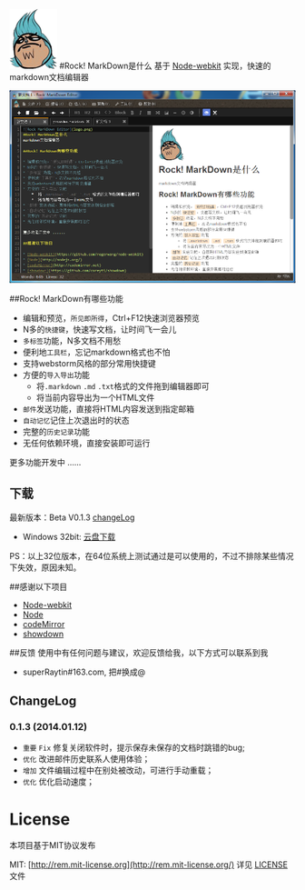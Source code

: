 ![Rock MarkDown Editor](logo.png)
#Rock! MarkDown是什么
基于 [Node-webkit](https://github.com/rogerwang/node-webkit) 实现，快速的markdown文档编辑器

![Rock MarkDown Editor](/docs/z.png)

##Rock! MarkDown有哪些功能

* 编辑和预览，`所见即所得`，Ctrl+F12快速浏览器预览
* N多的`快捷键`，快速写文档，让时间飞一会儿
* `多标签`功能，N多文档不用愁
* 便利地`工具栏`，忘记markdown格式也不怕
* 支持webstorm风格的部分常用快捷键
* 方便的`导入导出`功能
    *  将`.markdown` `.md` `.txt`格式的文件拖到编辑器即可
    *  将当前内容导出为一个HTML文件
* `邮件`发送功能，直接将HTML内容发送到指定邮箱
* `自动记忆`记住上次退出时的状态
* 完整的`历史记录`功能
* 无任何依赖环境，直接安装即可运行

更多功能开发中 ......

## 下载
最新版本：Beta V0.1.3 [changeLog](#changelog)

* Windows 32bit: [云盘下载](http://yunpan.cn/QzrvNvR9FwYLu)

PS：以上32位版本，在64位系统上测试通过是可以使用的，不过不排除某些情况下失效，原因未知。

##感谢以下项目

* [Node-webkit](https://github.com/rogerwang/node-webkit)
* [Node](http://nodejs.org/)
* [codeMirror](http://codemirror.net)
* [showdown](https://github.com/coreyti/showdown)

##反馈
使用中有任何问题与建议，欢迎反馈给我，以下方式可以联系到我

* superRaytin#163.com, 把#换成@

## ChangeLog
### 0.1.3 (2014.01.12)
- `重要` `Fix` 修复关闭软件时，提示保存未保存的文档时跳错的bug;
- `优化` 改进邮件历史联系人使用体验；
- `增加` 文件编辑过程中在别处被改动，可进行手动重载；
- `优化` 优化启动速度；

# License
本项目基于MIT协议发布

MIT: [http://rem.mit-license.org](http://rem.mit-license.org/) 详见 [LICENSE](/LICENSE) 文件